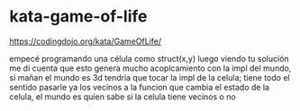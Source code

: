 # kata-game-of-life

https://codingdojo.org/kata/GameOfLife/

empecé programando una célula como struct(x,y) luego viendo tu solución me di cuenta que esto genera mucho acoplcamiento con la impl del mundo, si mañan el mundo es 3d tendria que tocar la impl de la celula; tiene todo el sentido pasarle ya los vecinos a la funcion que cambia el estado de la celula, el mundo es quien sabe si la celula tiene vecinos o no